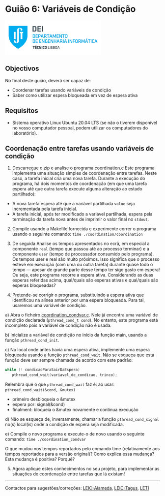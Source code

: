 # Guião 6: Variáveis de Condição

![IST](img/IST_DEI.png)  

## Objectivos

No final deste guião, deverá ser capaz de:

- Coordenar tarefas usando variáveis de condição
- Saber como utilizar espera bloqueada em vez de espera ativa


## Requisitos

- Sistema operativo Linux Ubuntu 20.04 LTS (se não o tiverem disponível no vosso computador pessoal, podem utilizar os computadores do laboratório).


## Coordenação entre tarefas usando variáveis de condição

1. Descarregue o zip e analise o programa [coordination.c](./coordination/coordination.c)
Este programa implementa uma situação simples de coordenação entre tarefas. Neste
caso, a tarefa inicial cria uma nova tarefa. Durante a execução do programa, há dois
momentos de coordenação (em que uma tarefa espera até que outra tarefa execute alguma
alteração ao estado partilhado):

- A nova tarefa espera até que a variável partilhada `value` seja incrementada pela
tarefa inicial.
- A tarefa inicial, após ter modificado a variável partilhada, espera pela terminação
da tarefa nova antes de imprimir o valor final no `stdout`.

2. Compile usando a Makefile fornecida e experimente correr o programa usando o
seguinte comando: `time ./coordination/coordination`


3. De seguida Analise os tempos apresentados no ecrã, em especial a componente `real` (tempo que
passou até ao processo terminar) e a componente `user` (tempo de processador
consumido pelo programa). Os tempos user e real são muito próximos. Isso significa que o processo esteve em
execução (com uma ou outra tarefa) durante quase todo o tempo — apesar de grande
parte desse tempo ter sigo gasto em espera! Ou seja, este programa recorre a espera
ativa.
Considerando as duas esperas referidas acima, qual/quais são esperas ativas e
qual/quais são esperas bloqueadas?


4. Pretende-se corrigir o programa, substituindo a espera ativa que identificou na alínea
anterior por uma espera bloqueada. Para tal, usaremos uma variável de condição.

a) Abra o ficheiro [coordination_condvar.c](./coordination/coordination_condvar.c). Nele já encontra uma variável de condição
declarada (`pthread_cond_t cond`). No entanto, este programa está incompleto pois a
variável de condição não é usada.

b) Inicialize a variável de condição no início da função main, usando a função
`pthread_cond_init`.

c) No local onde antes havia uma espera ativa, implemente uma espera bloqueada
usando a função `pthread_cond_wait`. Não se esqueça que esta função deve ser sempre
chamada de acordo com este padrão:

```c
while (! condicaoParaSairDaEspera)
   pthread_cond_wait(variavel_de_condicao, trinco);
```

Relembra que o que `pthread_cond_wait` faz é:
ao usar: `pthread_cond_wait(&cond, &mutex)`

- primeiro desbloqueia o &mutex
- espera por: signal(&cond)
- finalment: bloqueia o &mutex novamente e continua execução

d) Não se esqueça de, inversamente, chamar a função `pthread_cond_signal` no(s)
local(is) onde a condição de espera seja modificada.

e) Compile o novo programa e execute-o de novo usando o seguinte comando:
`time ./coordination_condvar`

O que mudou nos tempos reportados pelo comando time (relativamente aos tempos
reportados para a versão original)?
Como explica essa mudança?
Esta mudança é positiva? Porquê?

5. Agora aplique estes conhecimentos no seu projeto, para implementar as situações de
coordenação entre tarefas que lá existam!


----

Contactos para sugestões/correções: [LEIC-Alameda](mailto:leic-so-alameda@disciplinas.tecnico.ulisboa.pt), [LEIC-Tagus](mailto:leic-so-tagus@disciplinas.tecnico.ulisboa.pt), [LETI](mailto:leti-so-tagus@disciplinas.tecnico.ulisboa.pt)

